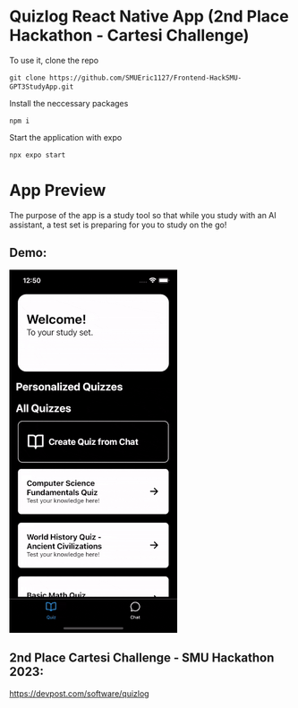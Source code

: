 # Quizlog React Native App (2nd Place Hackathon - Cartesi Challenge)
To use it, clone the repo

```
git clone https://github.com/SMUEric1127/Frontend-HackSMU-GPT3StudyApp.git
```

Install the neccessary packages
```
npm i
```

Start the application with expo
```
npx expo start
```

# App Preview
The purpose of the app is a study tool so that while you study with an AI assistant, a test set is preparing for you to study on the go!

## Demo:
<img src="https://github.com/SMUEric1127/Frontend-HackSMU-GPT3StudyApp/blob/main/demo.gif"/>

## 2nd Place Cartesi Challenge - SMU Hackathon 2023: 
https://devpost.com/software/quizlog
